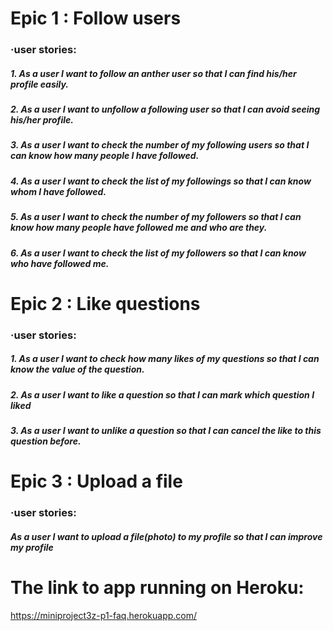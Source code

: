 

# Epic 1 : Follow users
    
<h3> ·user stories:
    
<h5>1. As a user I want to follow an anther user so that I can find his/her profile easily.
<h5>2. As a user I want to unfollow a following user so that I can avoid seeing his/her profile.
<h5>3. As a user I want to check the number of my following users so that I can know how many people I have followed.
<h5>4. As a user I want to check the list of my followings so that I can know whom I have followed.
<h5>5. As a user I want to check the number of my followers so that I can know how many people have followed me and who are they.
<h5>6. As a user I want to check the list of my followers so that I can know who have followed me.
    
# Epic 2 : Like questions

<h3> ·user stories:
    
 <h5>1. As a user I want to check how many likes of my questions so that I can know the value of the question.
 <h5>2. As a user I want to like a question so that I can mark which question I liked
 <h5>3. As a user I want to unlike a question so that I can cancel the like to this question before.
 
 # Epic 3 : Upload a file
 
 <h3> ·user stories:
    
 <h5>As a user I want to upload a file(photo) to my profile so that I can improve my profile
 
 
 # The link to app running on Heroku:
 https://miniproject3z-p1-faq.herokuapp.com/
 
